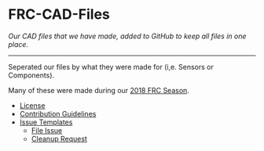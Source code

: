 # FRC-CAD-Files
*Our CAD files that we have made, added to GitHub to keep all files in one place.*

---

Seperated our files by what they were made for (i,e. Sensors or Components).

Many of these were made during our [2018 FRC Season](https://github.com/Team2470/FRC-2018).


* [License](https://github.com/Team2470/FRC-CAD-Files/blob/master/LICENSE)
* [Contribution Guidelines](https://github.com/Team2470/FRC-CAD-Files/blob/master/CONTRIBUTING.md)
* [Issue Templates](https://github.com/Team2470/FRC-2019/tree/master/.github/ISSUE_TEMPLATE)
  - [File Issue](https://github.com/Team2470/FRC-2019/blob/master/.github/ISSUE_TEMPLATE/file_issue.md)
  - [Cleanup Request](https://github.com/Team2470/FRC-2019/blob/master/.github/ISSUE_TEMPLATE/cleanup_request.md)
